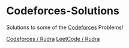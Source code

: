 # Codeforces-Solutions
Solutions to some of the [Codeforces](https://codeforces.com/) Problems!

[Codeforces / Rudra](https://codeforces.com/profile/print_rp14)
[LeetCode / Rudra](https://leetcode.com/rudra14/)
